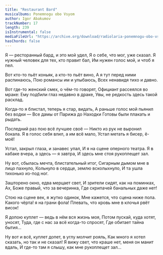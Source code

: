 ```yaml
---
title: "Restaurant Bard"
musicalbums: Ponemnogu obo Vsyom
author: Igor Abakumov
trackNumber: 17
length: 239
isInstrumental: false
mediaFileUrl: "https://archive.org/download/radiolaria-ponemnogu-obo-vsyom/17-restorannyi_bard.mp3"
hasChords: false
---
```


Я — ресторанный бард, и это мой удел,
Я о себе, что мог, уже сказал.
Я нужный человек для тех, кто правит бал,
Им нужен голос мой, и чтоб я пел.

Вот кто-то пьёт коньяк, а кто-то пьёт вино,
А я тут перед ними распинаюсь,
Пою романсы им и улыбаюсь,
Всех ненавидя тихо и давно.

Вот где-то женский смех, о чём-то говорят,
Официант рассеялся во мраке:
Ему подбили глаз недавно в драке,
Увы, не редкость здесь такой расклад.

Когда-то я блистал, теперь я стар, видать,
А раньше голос мой пьянил без водки —
Все дамы от Парижа до Находки
Готовы были плакать и рыдать.

Последний раз пою всё лучшее своё —
Никто из рук не выронил бокала.
Я в голос себя влил, а им всё мало,
Устал метать я бисер, ё-моё!

Устал, закрыл глаза, и занавес упал,
И я на сцене оперного театра.
Я в кабаке вчера, а здесь — я завтра,
И здесь мне стоя рукоплещет зал.

Ну вот, сбылась мечта, блистательный итог,
Сигарным дымом мне в лицо пахнуло,
Кольнуло в сердце, землю всколыхнуло,
И та ушла тихонько из-под ног.

Зашторено окно, едва мерцает свет,
И зрители сидят, как на поминках,
Ах, Боже правый, что за вечеринка,
Где скрипачей банальных даже нет!

Стою на сцене век, я жутко одинок,
Мне кажется, что сцена ниже пола.
Какого чёрта! я на грани фола!
Плевать, что кровь мне в клочья рвёт висок!

Я допою куплет — ведь в нём вся жизнь моя,
Потом пускай, куда хотят, уносят,
Туда, где с нас за всё когда-то спросят,
Где обитает тайна бытия…

Ну вот и всё, куплет допет, в углу молчит рояль,
Как много я хотел сказать, но так и не сказал!
Я вижу свет, что краше нет, меня он манит вдаль,
И где-то там я слышу, как мне рукоплещет зал…

